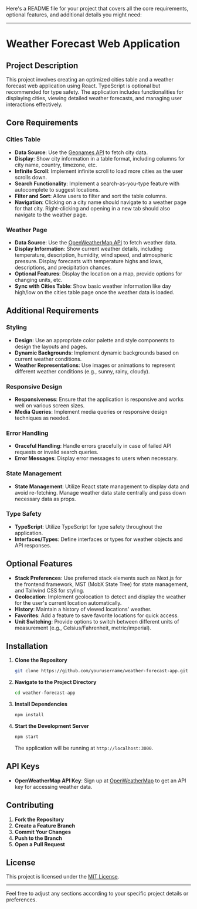 Here's a README file for your project that covers all the core requirements, optional features, and additional details you might need:

---

# Weather Forecast Web Application

## Project Description

This project involves creating an optimized cities table and a weather forecast web application using React. TypeScript is optional but recommended for type safety. The application includes functionalities for displaying cities, viewing detailed weather forecasts, and managing user interactions effectively.

## Core Requirements

### Cities Table

- **Data Source**: Use the [Geonames API](https://public.opendatasoft.com/explore/dataset/geonames-all-cities-with-a-population-1000/api/?disjunctive.cou_name_en&sort=name) to fetch city data.
- **Display**: Show city information in a table format, including columns for city name, country, timezone, etc.
- **Infinite Scroll**: Implement infinite scroll to load more cities as the user scrolls down.
- **Search Functionality**: Implement a search-as-you-type feature with autocomplete to suggest locations.
- **Filter and Sort**: Allow users to filter and sort the table columns.
- **Navigation**: Clicking on a city name should navigate to a weather page for that city. Right-clicking and opening in a new tab should also navigate to the weather page.

### Weather Page

- **Data Source**: Use the [OpenWeatherMap API](https://openweathermap.org) to fetch weather data.
- **Display Information**: Show current weather details, including temperature, description, humidity, wind speed, and atmospheric pressure. Display forecasts with temperature highs and lows, descriptions, and precipitation chances.
- **Optional Features**: Display the location on a map, provide options for changing units, etc.
- **Sync with Cities Table**: Show basic weather information like day high/low on the cities table page once the weather data is loaded.

## Additional Requirements

### Styling

- **Design**: Use an appropriate color palette and style components to design the layouts and pages.
- **Dynamic Backgrounds**: Implement dynamic backgrounds based on current weather conditions.
- **Weather Representations**: Use images or animations to represent different weather conditions (e.g., sunny, rainy, cloudy).

### Responsive Design

- **Responsiveness**: Ensure that the application is responsive and works well on various screen sizes.
- **Media Queries**: Implement media queries or responsive design techniques as needed.

### Error Handling

- **Graceful Handling**: Handle errors gracefully in case of failed API requests or invalid search queries.
- **Error Messages**: Display error messages to users when necessary.

### State Management

- **State Management**: Utilize React state management to display data and avoid re-fetching. Manage weather data state centrally and pass down necessary data as props.

### Type Safety

- **TypeScript**: Utilize TypeScript for type safety throughout the application.
- **Interfaces/Types**: Define interfaces or types for weather objects and API responses.

## Optional Features

- **Stack Preferences**: Use preferred stack elements such as Next.js for the frontend framework, MST (MobX State Tree) for state management, and Tailwind CSS for styling.
- **Geolocation**: Implement geolocation to detect and display the weather for the user's current location automatically.
- **History**: Maintain a history of viewed locations' weather.
- **Favorites**: Add a feature to save favorite locations for quick access.
- **Unit Switching**: Provide options to switch between different units of measurement (e.g., Celsius/Fahrenheit, metric/imperial).

## Installation

1. **Clone the Repository**

   ```bash
   git clone https://github.com/yourusername/weather-forecast-app.git
   ```

2. **Navigate to the Project Directory**

   ```bash
   cd weather-forecast-app
   ```

3. **Install Dependencies**

   ```bash
   npm install
   ```

4. **Start the Development Server**

   ```bash
   npm start
   ```

   The application will be running at `http://localhost:3000`.

## API Keys

- **OpenWeatherMap API Key**: Sign up at [OpenWeatherMap](https://openweathermap.org/api) to get an API key for accessing weather data.

## Contributing

1. **Fork the Repository**
2. **Create a Feature Branch**
3. **Commit Your Changes**
4. **Push to the Branch**
5. **Open a Pull Request**

## License

This project is licensed under the [MIT License](LICENSE).

---

Feel free to adjust any sections according to your specific project details or preferences.